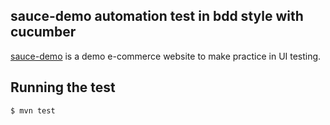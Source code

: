 ## sauce-demo automation test in bdd style with cucumber

[sauce-demo](https://www.saucedemo.com/) is a demo e-commerce website to make practice in UI testing.

## Running the test

```bash
$ mvn test
```
